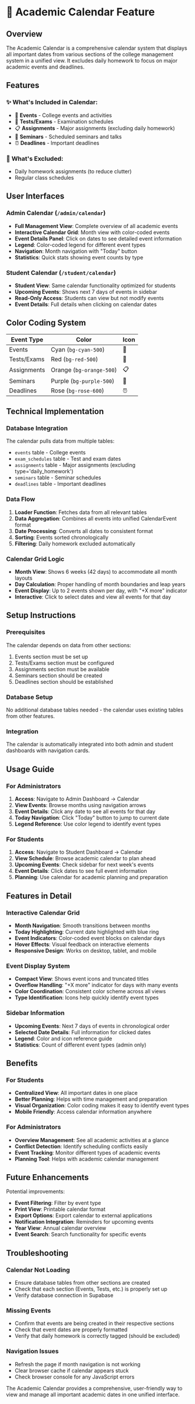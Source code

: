 # 📅 Academic Calendar Feature

## Overview
The Academic Calendar is a comprehensive calendar system that displays all important dates from various sections of the college management system in a unified view. It excludes daily homework to focus on major academic events and deadlines.

## Features

### ✨ **What's Included in Calendar:**
- 🎪 **Events** - College events and activities
- 📝 **Tests/Exams** - Examination schedules
- 📋 **Assignments** - Major assignments (excluding daily homework)
- 🎤 **Seminars** - Scheduled seminars and talks
- ⏰ **Deadlines** - Important deadlines

### 🚫 **What's Excluded:**
- Daily homework assignments (to reduce clutter)
- Regular class schedules

## User Interfaces

### Admin Calendar (`/admin/calendar`)
- **Full Management View**: Complete overview of all academic events
- **Interactive Calendar Grid**: Month view with color-coded events
- **Event Details Panel**: Click on dates to see detailed event information
- **Legend**: Color-coded legend for different event types
- **Navigation**: Month navigation with "Today" button
- **Statistics**: Quick stats showing event counts by type

### Student Calendar (`/student/calendar`)
- **Student View**: Same calendar functionality optimized for students
- **Upcoming Events**: Shows next 7 days of events in sidebar
- **Read-Only Access**: Students can view but not modify events
- **Event Details**: Full details when clicking on calendar dates

## Color Coding System

| Event Type | Color | Icon |
|------------|-------|------|
| Events | Cyan (`bg-cyan-500`) | 🎪 |
| Tests/Exams | Red (`bg-red-500`) | 📝 |
| Assignments | Orange (`bg-orange-500`) | 📋 |
| Seminars | Purple (`bg-purple-500`) | 🎤 |
| Deadlines | Rose (`bg-rose-600`) | ⏰ |

## Technical Implementation

### Database Integration
The calendar pulls data from multiple tables:
- `events` table - College events
- `exam_schedules` table - Test and exam dates
- `assignments` table - Major assignments (excluding type='daily_homework')
- `seminars` table - Seminar schedules
- `deadlines` table - Important deadlines

### Data Flow
1. **Loader Function**: Fetches data from all relevant tables
2. **Data Aggregation**: Combines all events into unified CalendarEvent format
3. **Date Processing**: Converts all dates to consistent format
4. **Sorting**: Events sorted chronologically
5. **Filtering**: Daily homework excluded automatically

### Calendar Grid Logic
- **Month View**: Shows 6 weeks (42 days) to accommodate all month layouts
- **Day Calculation**: Proper handling of month boundaries and leap years
- **Event Display**: Up to 2 events shown per day, with "+X more" indicator
- **Interactive**: Click to select dates and view all events for that day

## Setup Instructions

### Prerequisites
The calendar depends on data from other sections:
1. Events section must be set up
2. Tests/Exams section must be configured
3. Assignments section must be available
4. Seminars section should be created
5. Deadlines section should be established

### Database Setup
No additional database tables needed - the calendar uses existing tables from other features.

### Integration
The calendar is automatically integrated into both admin and student dashboards with navigation cards.

## Usage Guide

### For Administrators
1. **Access**: Navigate to Admin Dashboard → Calendar
2. **View Events**: Browse months using navigation arrows
3. **Event Details**: Click any date to see all events for that day
4. **Today Navigation**: Click "Today" button to jump to current date
5. **Legend Reference**: Use color legend to identify event types

### For Students
1. **Access**: Navigate to Student Dashboard → Calendar
2. **View Schedule**: Browse academic calendar to plan ahead
3. **Upcoming Events**: Check sidebar for next week's events
4. **Event Details**: Click dates to see full event information
5. **Planning**: Use calendar for academic planning and preparation

## Features in Detail

### Interactive Calendar Grid
- **Month Navigation**: Smooth transitions between months
- **Today Highlighting**: Current date highlighted with blue ring
- **Event Indicators**: Color-coded event blocks on calendar days
- **Hover Effects**: Visual feedback on interactive elements
- **Responsive Design**: Works on desktop, tablet, and mobile

### Event Display System
- **Compact View**: Shows event icons and truncated titles
- **Overflow Handling**: "+X more" indicator for days with many events
- **Color Coordination**: Consistent color scheme across all views
- **Type Identification**: Icons help quickly identify event types

### Sidebar Information
- **Upcoming Events**: Next 7 days of events in chronological order
- **Selected Date Details**: Full information for clicked dates
- **Legend**: Color and icon reference guide
- **Statistics**: Count of different event types (admin only)

## Benefits

### For Students
- **Centralized View**: All important dates in one place
- **Better Planning**: Helps with time management and preparation
- **Visual Organization**: Color coding makes it easy to identify event types
- **Mobile Friendly**: Access calendar information anywhere

### For Administrators
- **Overview Management**: See all academic activities at a glance
- **Conflict Detection**: Identify scheduling conflicts easily
- **Event Tracking**: Monitor different types of academic events
- **Planning Tool**: Helps with academic calendar management

## Future Enhancements

Potential improvements:
- **Event Filtering**: Filter by event type
- **Print View**: Printable calendar format
- **Export Options**: Export calendar to external applications
- **Notification Integration**: Reminders for upcoming events
- **Year View**: Annual calendar overview
- **Event Search**: Search functionality for specific events

## Troubleshooting

### Calendar Not Loading
- Ensure database tables from other sections are created
- Check that each section (Events, Tests, etc.) is properly set up
- Verify database connection in Supabase

### Missing Events
- Confirm that events are being created in their respective sections
- Check that event dates are properly formatted
- Verify that daily homework is correctly tagged (should be excluded)

### Navigation Issues
- Refresh the page if month navigation is not working
- Clear browser cache if calendar appears stuck
- Check browser console for any JavaScript errors

The Academic Calendar provides a comprehensive, user-friendly way to view and manage all important academic dates in one unified interface.
